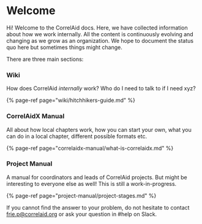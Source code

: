 # Welcome

Hi! Welcome to the CorrelAid docs. Here, we have collected information about how we work internally. All the content is continuously evolving and changing as we grow as an organization. We hope to document the status quo here but sometimes things might change.

There are three main sections:

### Wiki

How does CorrelAid _internally_ work? Who do I need to talk to if I need xyz?

{% page-ref page="wiki/hitchhikers-guide.md" %}

### CorrelAidX Manual

All about how local chapters work, how you can start your own, what you can do in a local chapter, different possible formats etc.  

{% page-ref page="correlaidx-manual/what-is-correlaidx.md" %}

### Project Manual 

A manual for coordinators and leads of CorrelAid projects. But might be interesting to everyone else as well! This is still a work-in-progress.

{% page-ref page="project-manual/project-stages.md" %}

If you cannot find the answer to your problem, do not hesitate to contact [frie.p@correlaid.org](mailto:frie.p@correlaid.org) or ask your question in \#help on Slack.


